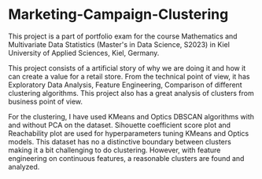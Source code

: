# Marketing-Campaign-Clustering

This project is a part of portfolio exam for the course Mathematics and Multivariate Data Statistics (Master's in Data Science, S2023) in Kiel University of Applied Sciences, Kiel, Germany.

This project consists of a artificial story of why we are doing it and how it can create a value for a retail store. From the technical point of view, it has Exploratory Data Analysis, Feature Engineering, Comparison of different clustering algorithms. This project also has a great analysis of clusters from business point of view.

For the clustering, I have used KMeans and Optics DBSCAN algorithms with and without PCA on the dataset. Sihouette coefficient score plot and Reachability plot are used for hyperparameters tuning KMeans and Optics models. This dataset has no a distinctive boundary between clusters making it a bit challenging to do clustering. However, with feature engineering on continuous features, a reasonable clusters are found and analyzed.
